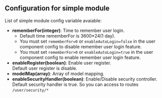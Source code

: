 Configuration for simple module
---

List of simple module config variable avaiable:

+ <b>rememberFor(integer)</b>: Time to remember user login. <BR>
  + Default time rememberFor is 3600*24(1 day). 
  + You must set `rememberFor=0` or `enableAutoLogin=false` in the user component config to disable remember user login feature. 
  + You must set `rememberFor>0`  or `enableAutoLogin=true` in the user component config to enable remember user login feature.
+ <b>enableRegister(boolean)</b>:  Enable user register. <BR>
Default user register is disable.
+ <b>modelMap(array)</b>: Array of model mapping.
+ <b>enableSecurityHandler(boolean)</b>: Enable/Disable security controller. 
Default security handler is true. So you can access to routes `/user/security/*`

